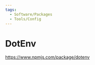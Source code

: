 ```yaml
---
tags:
  - Software/Packages
  - Tools/Config
---
```


# DotEnv

https://www.npmjs.com/package/dotenv
